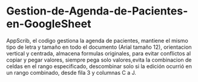 # Gestion-de-Agenda-de-Pacientes-en-GoogleSheet
AppScrib, el codigo gestiona la agenda de pacientes, mantiene el mismo tipo de letra y tamaño en todo el documento (Arial tamaño 12), orientacion vertical y centrada, almacena formulas originales, para evitar conflictos al copiar y pegar valores, siempre pega solo valores,evita la combinacion de celdas en el rango especificado, descombinar solo si la edición ocurrió en un rango combinado, desde fila 3 y columnas C a J.
